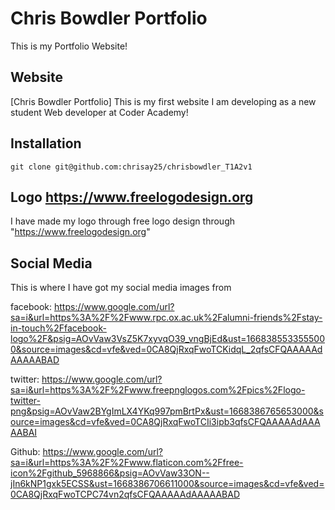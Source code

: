 # Chris Bowdler Portfolio 

This is my Portfolio Website!

## Website 

[Chris Bowdler Portfolio] This is my first website I am developing as a new student Web developer at Coder Academy!

## Installation

```
git clone git@github.com:chrisay25/chrisbowdler_T1A2v1
```
## Logo https://www.freelogodesign.org

I have made my logo through free logo design through "https://www.freelogodesign.org"

## Social Media

This is where I have got my social media images from

facebook:
https://www.google.com/url?sa=i&url=https%3A%2F%2Fwww.rpc.ox.ac.uk%2Falumni-friends%2Fstay-in-touch%2Ffacebook-logo%2F&psig=AOvVaw3VsZ5K7xyvqO39_vngBjEd&ust=1668385533555000&source=images&cd=vfe&ved=0CA8QjRxqFwoTCKidqL_2qfsCFQAAAAAdAAAAABAD

twitter:
https://www.google.com/url?sa=i&url=https%3A%2F%2Fwww.freepnglogos.com%2Fpics%2Flogo-twitter-png&psig=AOvVaw2BYgImLX4YKq997pmBrtPx&ust=1668386765653000&source=images&cd=vfe&ved=0CA8QjRxqFwoTCIi3ipb3qfsCFQAAAAAdAAAAABAI

Github:
https://www.google.com/url?sa=i&url=https%3A%2F%2Fwww.flaticon.com%2Ffree-icon%2Fgithub_5968866&psig=AOvVaw33ON--jIn6kNP1gxk5ECSS&ust=1668386706611000&source=images&cd=vfe&ved=0CA8QjRxqFwoTCPC74vn2qfsCFQAAAAAdAAAAABAD
